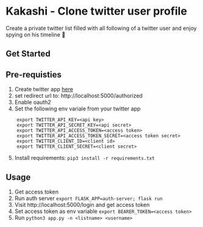 # Kakashi - Clone twitter user profile

Create a private twitter list filled with all following of a twitter user and enjoy spying on his timeline :eyes:

## Get Started

## Pre-requisties

1. Create twitter app [here](https://developer.twitter.com)
2. set redirect url to: http://localhost:5000/authorized
3. Enable oauth2
4. Set the following env variale from your twitter app
```
    export TWITTER_API_KEY=<api key>
    export TWITTER_API_SECRET_KEY=<api secret>
    export TWITTER_API_ACCESS_TOKEN=<access token>
    export TWITTER_API_ACCESS_TOKEN_SECRET=<access token secret>
    export TWITTER_CLIENT_ID=<client id>
    export TWITTER_CLIENT_SECRET=<client secret>
```
5. Install requirements: `pip3 install -r requirements.txt`

## Usage

1. Get access token
2. Run auth server `export FLASK_APP=auth-server; flask run`
3. Visit http://localhost:5000/login and get access token
4. Set access token as env variable `export BEARER_TOKEN=<access token>`
5. Run `python3 app.py -n <listname> <username>`
